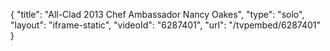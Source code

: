 {
    "title": "All-Clad 2013 Chef Ambassador Nancy Oakes",
    "type": "solo",
    "layout": "iframe-static",
    "videoId": "6287401",
    "url": "\/tvpembed\/6287401"
}